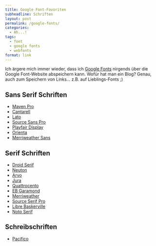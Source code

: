 ```yaml
---
title: Google Font-Favoriten
subheadline: Schriften
layout: post
permalink: /google-fonts/
categories:
  - Ah...!
tags:
  - font
  - google fonts
  - webfonts
format: link
---
```

Ich ärgere mich immer wieder, dass ich [Google Fonts][1] nirgends über die Google Font-Website abspeichern kann. Wofür hat man ein Blog? Genau, auch zum Speichern von Links&#8230; z.B. auf Lieblings-Fonts ;)<!--more-->

## Sans Serif Schriften

*   [Maven Pro][2]
*   [Cantarell][3]
*   [Lato][4]
*   [Source Sans Pro][5]
*   [Playfair Display][6]
*   [Orienta][7]
*   [Merriweather Sans][17]

## Serif Schriften

*   [Droid Serif][8]
*   [Neuton][9]
*   [Arvo][10]
*   [Jura][11]
*   [Quattrocento][13]
*   [EB Garamond][14]
*   [Merriweather][15]
*   [Source Serif Pro][16]
*   [Libre Baskerville][19]
*   [Noto Serif][20]


## Schreibschriften

*   [Pacifico][12]

 [1]: http://mo.phlow.de/schlagwort/google-fonts/
 [2]: http://www.google.com/fonts/specimen/Maven+Pro
 [3]: http://www.google.com/fonts/specimen/Cantarell
 [4]: http://www.google.com/fonts/specimen/Lato
 [5]: http://www.google.com/webfonts/specimen/Source+Sans+Pro
 [6]: http://www.google.com/fonts/specimen/Playfair+Display
 [7]: https://www.google.com/fonts/specimen/Orienta
 [8]: http://www.google.com/webfonts/specimen/Droid+Serif
 [9]: http://www.google.com/webfonts/specimen/Neuton
 [10]: http://www.google.com/webfonts/specimen/Arvo
 [11]: http://www.google.com/webfonts/specimen/Jura
 [12]: http://www.google.com/webfonts/specimen/Pacifico
 [13]: https://www.google.com/fonts/specimen/Quattrocento
 [14]: https://www.google.com/fonts/specimen/EB+Garamond
 [15]: http://www.google.com/fonts/specimen/Merriweather
 [16]: http://www.google.com/fonts/specimen/Source+Serif+Pro
 [17]: http://www.google.com/fonts/specimen/Merriweather+Sans
 [18]: #
 [19]: http://www.google.com/fonts/specimen/Libre+Baskerville
 [20]: http://www.google.com/fonts/specimen/Noto+Serif